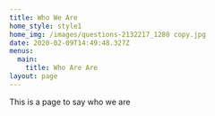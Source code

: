 ```yaml
---
title: Who We Are
home_style: style1
home_img: /images/questions-2132217_1280 copy.jpg
date: 2020-02-09T14:49:48.327Z
menus:
  main:
    title: Who Are Are
layout: page
---
```

This is a page to say who we are
